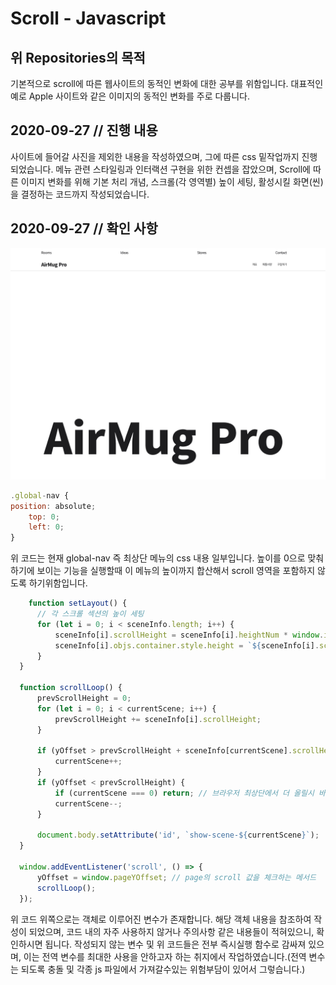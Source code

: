 Scroll - Javascript
===

위 Repositories의 목적
---
  기본적으로 scroll에 따른 웹사이트의 동적인 변화에 대한 공부를 위함입니다.
  대표적인 예로 Apple 사이트와 같은 이미지의 동적인 변화를 주로 다룹니다.

2020-09-27 // 진행 내용
---
  사이트에 들어갈 사진을 제외한 내용을 작성하였으며, 그에 따른 css 밑작업까지 진행되었습니다.
  메뉴 관련 스타일링과 인터랙션 구현을 위한 컨셉을 잡았으며, Scroll에 따른 이미지 변화를 위해
  기본 처리 개념, 스크롤(각 영역별) 높이 세팅, 활성시킬 화면(씬)을 결정하는 코드까지 작성되었습니다.

2020-09-27 // 확인 사항
---
  ![](issueImg/top.png)

  ``` javascript
  .global-nav {
  position: absolute;
      top: 0;
      left: 0;
  }    
  ```
  
  위 코드는 현재 global-nav 즉 최상단 메뉴의 css 내용 일부입니다.
  높이를 0으로 맞춰 하기에 보이는 기능을 실행할때
  이 메뉴의 높이까지 합산해서 scroll 영역을 포함하지 않도록 하기위함입니다.
  
  ``` javascript
      function setLayout() {
        // 각 스크롤 섹션의 높이 세팅
        for (let i = 0; i < sceneInfo.length; i++) {
            sceneInfo[i].scrollHeight = sceneInfo[i].heightNum * window.innerHeight; /* window(전역객체)는 따로 작성하지 않아도 됨 */
            sceneInfo[i].objs.container.style.height = `${sceneInfo[i].scrollHeight}px`; /* 숨겨진 영역에 대한 높이 설정 템플릿 기호를 사용(괄호 안에는 변수명을 기입 가능) */
        }
    }

    function scrollLoop() {
        prevScrollHeight = 0;
        for (let i = 0; i < currentScene; i++) {
            prevScrollHeight += sceneInfo[i].scrollHeight;
        }

        if (yOffset > prevScrollHeight + sceneInfo[currentScene].scrollHeight) {
            currentScene++;
        }
        if (yOffset < prevScrollHeight) {
            if (currentScene === 0) return; // 브라우저 최상단에서 더 올릴시 바운스 효과가 생기는데 이때 currentScene이 마이너스 되는 것을 방지(모바일)
            currentScene--;
        }

        document.body.setAttribute('id', `show-scene-${currentScene}`);
    }

    window.addEventListener('scroll', () => {
        yOffset = window.pageYOffset; // page의 scroll 값을 체크하는 메서드
        scrollLoop();
    });
  ```
위 코드 위쪽으로는 객체로 이루어진 변수가 존재합니다. 해당 객체 내용을 참조하여 작성이 되었으며,
코드 내의 자주 사용하지 않거나 주의사항 같은 내용들이 적혀있으니, 확인하시면 됩니다.
작성되지 않는 변수 및 위 코드들은 전부 즉시실행 함수로 감싸져 있으며,
이는 전역 변수를 최대한 사용을 안하고자 하는 취지에서 작업하였습니다.(전역 변수는 되도록 충돌 및 각종 js 파일에서 가져갈수있는 위험부담이 있어서 그렇습니다.)

